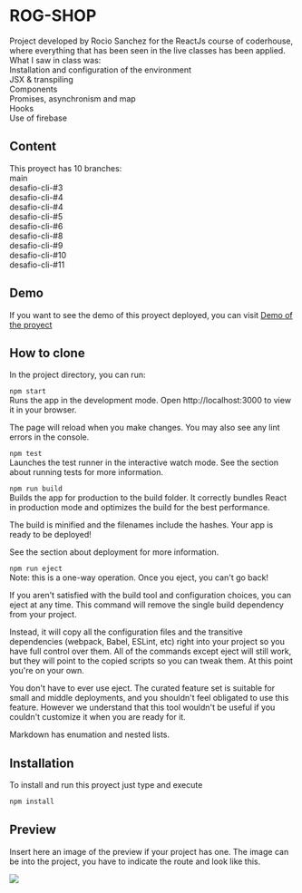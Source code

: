 # ROG-SHOP
Project developed by Rocio Sanchez for the ReactJs course of coderhouse, where everything that has been seen in the live classes has been applied. What I saw in class was:<br>
  Installation and configuration of the environment<br>
  JSX & transpiling<br>
  Components<br>
  Promises, asynchronism and map <br>
  Hooks<br>
  Use of firebase

## Content
This proyect has 10 branches:<br>
  main<br>
  desafio-cli-#3<br>
  desafio-cli-#4<br>
  desafio-cli-#4<br>
  desafio-cli-#5<br>
  desafio-cli-#6<br>
  desafio-cli-#8<br>
  desafio-cli-#9<br>
  desafio-cli-#10<br>
  desafio-cli-#11

## Demo
If you want to see the demo of this proyect deployed, you can visit [Demo of the proyect](https://anabelisa.co/tips-para-hacer-un-buen-readme-md/)

## How to clone
In the project directory, you can run:

`npm start`<br>
Runs the app in the development mode.
Open http://localhost:3000 to view it in your browser.

The page will reload when you make changes.
You may also see any lint errors in the console.

`npm test`<br>
Launches the test runner in the interactive watch mode.
See the section about running tests for more information.

`npm run build`<br>
Builds the app for production to the build folder.
It correctly bundles React in production mode and optimizes the build for the best performance.

The build is minified and the filenames include the hashes.
Your app is ready to be deployed!

See the section about deployment for more information.

`npm run eject`<br>
Note: this is a one-way operation. Once you eject, you can't go back!

If you aren't satisfied with the build tool and configuration choices, you can eject at any time. This command will remove the single build dependency from your project.

Instead, it will copy all the configuration files and the transitive dependencies (webpack, Babel, ESLint, etc) right into your project so you have full control over them. All of the commands except eject will still work, but they will point to the copied scripts so you can tweak them. At this point you're on your own.

You don't have to ever use eject. The curated feature set is suitable for small and middle deployments, and you shouldn't feel obligated to use this feature. However we understand that this tool wouldn't be useful if you couldn't customize it when you are ready for it.

Markdown has enumation and nested lists.

## Installation
To install and run this proyect just type and execute
```bash
npm install
```
## Preview
Insert here an image of the preview if your project has one. The image can be into the project, you have to indicate the route and look like this.

![](/preview.jpg)

